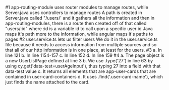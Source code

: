 #1
  app-routing-module uses router modules to manage routes, while Server.java uses controllers to manage routes
  A path is created in Server.java called "/users/' and it gathers all the information
  and then in app-routing-modules, there is a route then created off of that called "users/:id" where 
  :id is a variable id to call upon a specific user id
  Java maps it's path more to the information, while angular maps it's paths to pages
#2
  user.service.ts lets us filter users
  We do it in the user.service.ts file because it needs to access information from multiple sources
  and so that all of our http information is in one place, at least for the users.
#3
  a.
    In line 121
  b.
    In line 1154-157
  c.
    In line 152
  d.
    In line 159
#4
  a.
    The page object is a new UserListPage defined at line 3
  b.
    We use .type('27') in line 63 by using cy.get('data-test=userAgeInput'), thus typing 27 into 
    a field with that data-test value
  c.
    It returns all elements that are app-user-cards that are contained in user-card-containers 
  d.
    It uses .find('.user-card-name'), which just finds the name attached to the card.


